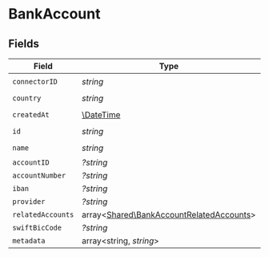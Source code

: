 # BankAccount


## Fields

| Field                                                                                         | Type                                                                                          | Required                                                                                      | Description                                                                                   |
| --------------------------------------------------------------------------------------------- | --------------------------------------------------------------------------------------------- | --------------------------------------------------------------------------------------------- | --------------------------------------------------------------------------------------------- |
| `connectorID`                                                                                 | *string*                                                                                      | :heavy_check_mark:                                                                            | N/A                                                                                           |
| `country`                                                                                     | *string*                                                                                      | :heavy_check_mark:                                                                            | N/A                                                                                           |
| `createdAt`                                                                                   | [\DateTime](https://www.php.net/manual/en/class.datetime.php)                                 | :heavy_check_mark:                                                                            | N/A                                                                                           |
| `id`                                                                                          | *string*                                                                                      | :heavy_check_mark:                                                                            | N/A                                                                                           |
| `name`                                                                                        | *string*                                                                                      | :heavy_check_mark:                                                                            | N/A                                                                                           |
| `accountID`                                                                                   | *?string*                                                                                     | :heavy_minus_sign:                                                                            | N/A                                                                                           |
| `accountNumber`                                                                               | *?string*                                                                                     | :heavy_minus_sign:                                                                            | N/A                                                                                           |
| `iban`                                                                                        | *?string*                                                                                     | :heavy_minus_sign:                                                                            | N/A                                                                                           |
| `provider`                                                                                    | *?string*                                                                                     | :heavy_minus_sign:                                                                            | N/A                                                                                           |
| `relatedAccounts`                                                                             | array<[Shared\BankAccountRelatedAccounts](../../Models/Shared/BankAccountRelatedAccounts.md)> | :heavy_minus_sign:                                                                            | N/A                                                                                           |
| `swiftBicCode`                                                                                | *?string*                                                                                     | :heavy_minus_sign:                                                                            | N/A                                                                                           |
| `metadata`                                                                                    | array<string, *string*>                                                                       | :heavy_minus_sign:                                                                            | N/A                                                                                           |